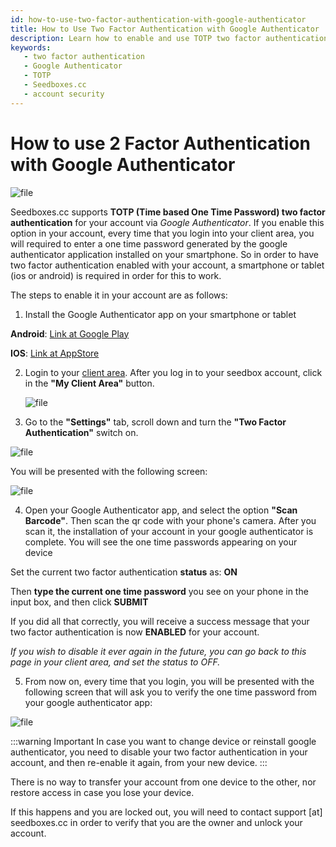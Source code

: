 ```yaml
---
id: how-to-use-two-factor-authentication-with-google-authenticator
title: How to Use Two Factor Authentication with Google Authenticator
description: Learn how to enable and use TOTP two factor authentication with Google Authenticator on Seedboxes.cc to enhance the security of your account.
keywords:
   - two factor authentication
   - Google Authenticator
   - TOTP
   - Seedboxes.cc
   - account security
---
```


# How to use 2 Factor Authentication with Google Authenticator

![file](https://rapiddot-support-community-uploads.s3.amazonaws.com/uploads/image-1491809202416.png)

Seedboxes.cc supports **TOTP (Time based One Time Password) two factor authentication** for your account via *Google Authenticator*. If you enable this option in your account, every time that you login into your client area, you will required to enter a one time password generated by the google authenticator application installed on your smartphone. So in order to have two factor authentication enabled with your account, a smartphone or tablet (ios or android) is required in order for this to work.

The steps to enable it in your account are as follows:

1) Install the Google Authenticator app on your smartphone or tablet

**Android**: [Link at Google Play](https://play.google.com/store/apps/details?id=com.google.android.apps.authenticator2)

**IOS**: [Link at AppStore](https://itunes.apple.com/gr/app/google-authenticator/id388497605?mt=8)

2) Login to your [client area](https://seedboxes.cc/client/dashboard).
After you log in to your seedbox account, click in the **"My Client Area"** button.

   ![file](https://rapiddot-support-community-uploads.s3.amazonaws.com/uploads/image-1491809370664.jpeg)

3) Go to the **"Settings"** tab, scroll down and turn the **"Two Factor Authentication"** switch on.

![file](https://rapiddot-support-community-uploads.s3.amazonaws.com/uploads/image-1491809445356.jpg)

You will be presented with the following screen:

![file](https://rapiddot-support-community-uploads.s3.amazonaws.com/uploads/image-1491809480430.jpg)

4) Open your Google Authenticator app, and select the option **"Scan Barcode"**. Then scan the qr code with your phone's camera. After you scan it, the installation of your account in your google authenticator is complete. You will see the one time passwords appearing on your device

Set the current two factor authentication **status** as: **ON**

Then **type the current one time password** you see on your phone in the input box, and then click **SUBMIT**

If you did all that correctly, you will receive a success message that your two factor authentication is now **ENABLED** for your account.

*If you wish to disable it ever again in the future, you can go back to this page in your client area, and set the status to OFF.*

5) From now on, every time that you login, you will be presented with the following screen that will ask you to verify the one time password from your google authenticator app:

![file](https://rapiddot-support-community-uploads.s3.amazonaws.com/uploads/image-1491809554753.png)

:::warning Important
In case you want to change device or reinstall google authenticator, you need to disable your two factor authentication in your account, and then re-enable it again, from your new device.
:::

There is no way to transfer your account from one device to the other, nor restore access in case you lose your device.

If this happens and you are locked out, you will need to contact support [at] seedboxes.cc in order to verify that you are the owner and unlock your account.